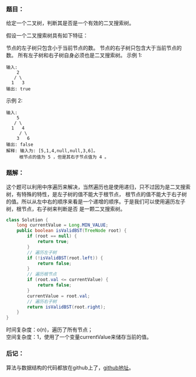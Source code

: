 ### 题目：
给定一个二叉树，判断其是否是一个有效的二叉搜索树。

假设一个二叉搜索树具有如下特征：

节点的左子树只包含小于当前节点的数。
节点的右子树只包含大于当前节点的数。
所有左子树和右子树自身必须也是二叉搜索树。
示例 1:
```
输入:
    2
   / \
  1   3
输出: true
```
示例 2:
```
输入:
    5
   / \
  1   4
     / \
    3   6
输出: false
解释: 输入为: [5,1,4,null,null,3,6]。
     根节点的值为 5 ，但是其右子节点值为 4 。
```
### 题解：
这个题可以利用中序遍历来解决，当然遍历也是使用递归，只不过因为是二叉搜索树，有特殊的特性，是左子树的值不能大于根节点，
根节点的值不能大于右子树的值。所以从左中右的顺序来看是一个递增的顺序。于是我们可以使用遍历左子树，根节点，右子树来判断是否
是一颗二叉搜索树。

```java
class Solution {
    long currentValue = Long.MIN_VALUE;
    public boolean isValidBST(TreeNode root) {
        if (root == null) {
            return true;
        }
        // 遍历左子树
        if (!isValidBST(root.left)) {
            return false;
        }
        // 遍历根节点
        if (root.val <= currentValue) {
            return false;
        }
        currentValue = root.val;
        // 遍历右子树
        return isValidBST(root.right);
    }
}
```
时间复杂度：o(n)，遍历了所有节点；  
空间复杂度：1，使用了一个变量currentValue来储存当前的值。

### 后记：
算法与数据结构的代码都放在github上了，[github地址](https://github.com/wxwwt/algorithm-and-data-structure)。
